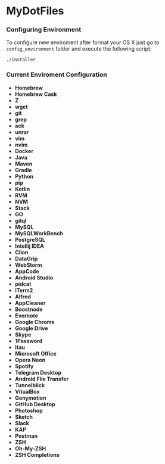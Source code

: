 # MyDotFiles

### Configuring Environment

To configure new enviroment after format your OS X just go to `config_environment` folder and execute the following script:

```Shell
./installer
```

### Current Enviroment Configuration

- **Homebrew**
- **Homebrew Cask**
- **Z**
- **wget**
- **git**
- **grep**
- **ack**
- **unrar**
- **vim**
- **nvim**
- **Docker**
- **Java**
- **Maven**
- **Gradle**
- **Python**
- **pip**
- **Kotlin**
- **RVM**
- **NVM**
- **Stack**
- **GO**
- **gitql**
- **MySQL**
- **MySQLWorkBench**
- **PostgreSQL**
- **Intellij IDEA**
- **Clion**
- **DataGrip**
- **WebStorm**
- **AppCode**
- **Android Studio**
- **pidcat**
- **iTerm2**
- **Alfred**
- **AppCleaner**
- **Boostnode**
- **Evernote**
- **Google Chrome**
- **Google Drive**
- **Skype**
- **1Password**
- **Itau**
- **Microsoft Office**
- **Opera Neon**
- **Spotify**
- **Telegram Desktop**
- **Android File Transfer**
- **Tunnelblick**
- **VitualBox**
- **Genymotion**
- **GitHub Desktop**
- **Photoshop**
- **Sketch**
- **Slack**
- **KAP**
- **Postman**
- **ZSH**
- **Oh-My-ZSH**
- **ZSH Completions**
